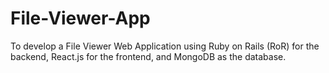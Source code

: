 # File-Viewer-App
To develop a File Viewer Web Application using Ruby on Rails (RoR) for the backend, React.js for the frontend, and MongoDB as the database.
